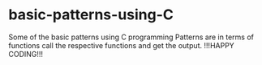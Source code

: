 # basic-patterns-using-C
Some of the basic patterns using C programming
Patterns are in terms of functions call the respective functions and get the output.
!!!HAPPY CODING!!!
